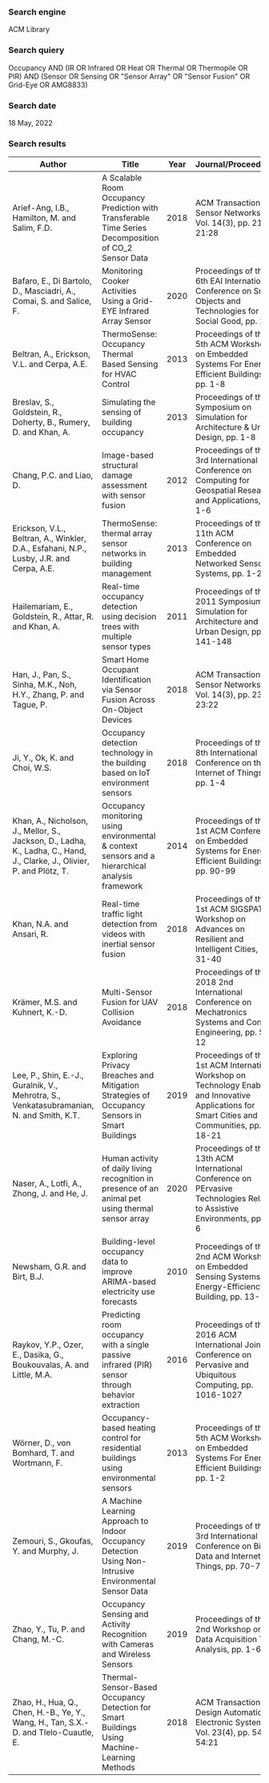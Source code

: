 ### Search engine
ACM Library
### Search quiery
Occupancy AND (IR OR Infrared OR Heat OR Thermal OR Thermopile OR PIR) AND (Sensor OR Sensing OR "Sensor Array" OR "Sensor Fusion" OR Grid-Eye OR AMG8833)
### Search date
18 May, 2022
### Search results
| Author | Title | Year | Journal/Proceedings | Reftype | DOI/URL |
| --- | --- | --- | --- | --- | --- |
| Arief-Ang, I.B., Hamilton, M. and Salim, F.D. | A Scalable Room Occupancy Prediction with Transferable Time Series Decomposition of CO_2 Sensor Data | 2018 | ACM Transactions on Sensor Networks  <br>Vol. 14(3), pp. 21:1-21:28 | article | [DOI](https://doi.org/10.1145/3217214) [URL](https://doi.org/10.1145/3217214) |
| Bafaro, E., Di Bartolo, D., Masciadri, A., Comai, S. and Salice, F. | Monitoring Cooker Activities Using a Grid-EYE Infrared Array Sensor | 2020 | Proceedings of the 6th EAI International Conference on Smart Objects and Technologies for Social Good, pp. 1-5 | inproceedings | [DOI](https://doi.org/10.1145/3411170.3411245) [URL](https://doi.org/10.1145/3411170.3411245) |
| Beltran, A., Erickson, V.L. and Cerpa, A.E. | ThermoSense: Occupancy Thermal Based Sensing for HVAC Control | 2013 | Proceedings of the 5th ACM Workshop on Embedded Systems For Energy-Efficient Buildings, pp. 1-8 | inproceedings | [DOI](https://doi.org/10.1145/2528282.2528301) [URL](https://doi.org/10.1145/2528282.2528301) |
| Breslav, S., Goldstein, R., Doherty, B., Rumery, D. and Khan, A. | Simulating the sensing of building occupancy | 2013 | Proceedings of the Symposium on Simulation for Architecture & Urban Design, pp. 1-8 | inproceedings | [URL](https://dl.acm.org/doi/proceedings/10.5555/2500004)    |
| Chang, P.C. and Liao, D. | Image-based structural damage assessment with sensor fusion | 2012 | Proceedings of the 3rd International Conference on Computing for Geospatial Research and Applications, pp. 1-6 | inproceedings | [DOI](https://doi.org/10.1145/2345316.2345351) [URL](https://doi.org/10.1145/2345316.2345351) |
| Erickson, V.L., Beltran, A., Winkler, D.A., Esfahani, N.P., Lusby, J.R. and Cerpa, A.E. | ThermoSense: thermal array sensor networks in building management | 2013 | Proceedings of the 11th ACM Conference on Embedded Networked Sensor Systems, pp. 1-2 | inproceedings | [DOI](https://doi.org/10.1145/2517351.2517437) [URL](https://doi.org/10.1145/2517351.2517437) |
| Hailemariam, E., Goldstein, R., Attar, R. and Khan, A. | Real-time occupancy detection using decision trees with multiple sensor types | 2011 | Proceedings of the 2011 Symposium on Simulation for Architecture and Urban Design, pp. 141-148 | inproceedings |   [URL](https://dl.acm.org/doi/10.5555/2048536.2048555)  |
| Han, J., Pan, S., Sinha, M.K., Noh, H.Y., Zhang, P. and Tague, P. | Smart Home Occupant Identification via Sensor Fusion Across On-Object Devices | 2018 | ACM Transactions on Sensor Networks  <br>Vol. 14(3), pp. 23:1-23:22 | article | [DOI](https://doi.org/10.1145/3218584) [URL](https://doi.org/10.1145/3218584) |
| Ji, Y., Ok, K. and Choi, W.S. | Occupancy detection technology in the building based on IoT environment sensors | 2018 | Proceedings of the 8th International Conference on the Internet of Things, pp. 1-4 | inproceedings | [DOI](https://doi.org/10.1145/3277593.3277633) [URL](https://doi.org/10.1145/3277593.3277633) |
| Khan, A., Nicholson, J., Mellor, S., Jackson, D., Ladha, K., Ladha, C., Hand, J., Clarke, J., Olivier, P. and Plötz, T. | Occupancy monitoring using environmental &amp; context sensors and a hierarchical analysis framework | 2014 | Proceedings of the 1st ACM Conference on Embedded Systems for Energy-Efficient Buildings, pp. 90-99 | inproceedings | [DOI](https://doi.org/10.1145/2674061.2674080) [URL](https://doi.org/10.1145/2674061.2674080) |
| Khan, N.A. and Ansari, R. | Real-time traffic light detection from videos with inertial sensor fusion | 2018 | Proceedings of the 1st ACM SIGSPATIAL Workshop on Advances on Resilient and Intelligent Cities, pp. 31-40 | inproceedings | [DOI](https://doi.org/10.1145/3284566.3284573) [URL](https://doi.org/10.1145/3284566.3284573) |
| Krämer, M.S. and Kuhnert, K.-D. | Multi-Sensor Fusion for UAV Collision Avoidance | 2018 | Proceedings of the 2018 2nd International Conference on Mechatronics Systems and Control Engineering, pp. 5-12 | inproceedings | [DOI](https://doi.org/10.1145/3185066.3185081) [URL](https://doi.org/10.1145/3185066.3185081) |
| Lee, P., Shin, E.-J., Guralnik, V., Mehrotra, S., Venkatasubramanian, N. and Smith, K.T. | Exploring Privacy Breaches and Mitigation Strategies of Occupancy Sensors in Smart Buildings | 2019 | Proceedings of the 1st ACM International Workshop on Technology Enablers and Innovative Applications for Smart Cities and Communities, pp. 18-21 | inproceedings | [DOI](https://doi.org/10.1145/3364544.3364827) [URL](https://doi.org/10.1145/3364544.3364827) |
| Naser, A., Lotfi, A., Zhong, J. and He, J. | Human activity of daily living recognition in presence of an animal pet using thermal sensor array | 2020 | Proceedings of the 13th ACM International Conference on PErvasive Technologies Related to Assistive Environments, pp. 1-6 | inproceedings | [DOI](https://doi.org/10.1145/3389189.3397988) [URL](https://doi.org/10.1145/3389189.3397988) |
| Newsham, G.R. and Birt, B.J. | Building-level occupancy data to improve ARIMA-based electricity use forecasts | 2010 | Proceedings of the 2nd ACM Workshop on Embedded Sensing Systems for Energy-Efficiency in Building, pp. 13-18 | inproceedings | [DOI](https://doi.org/10.1145/1878431.1878435) [URL](https://doi.org/10.1145/1878431.1878435) |
| Raykov, Y.P., Ozer, E., Dasika, G., Boukouvalas, A. and Little, M.A. | Predicting room occupancy with a single passive infrared (PIR) sensor through behavior extraction | 2016 | Proceedings of the 2016 ACM International Joint Conference on Pervasive and Ubiquitous Computing, pp. 1016-1027 | inproceedings | [DOI](https://doi.org/10.1145/2971648.2971746) [URL](https://doi.org/10.1145/2971648.2971746) |
| Wörner, D., von Bomhard, T. and Wortmann, F. | Occupancy-based heating control for residential buildings using environmental sensors | 2013 | Proceedings of the 5th ACM Workshop on Embedded Systems For Energy-Efficient Buildings, pp. 1-2 | inproceedings | [DOI](https://doi.org/10.1145/2528282.2528313) [URL](https://doi.org/10.1145/2528282.2528313) |
| Zemouri, S., Gkoufas, Y. and Murphy, J. | A Machine Learning Approach to Indoor Occupancy Detection Using Non-Intrusive Environmental Sensor Data | 2019 | Proceedings of the 3rd International Conference on Big Data and Internet of Things, pp. 70-74 | inproceedings | [DOI](https://doi.org/10.1145/3361758.3361775) [URL](https://doi.org/10.1145/3361758.3361775) |
| Zhao, Y., Tu, P. and Chang, M.-C. | Occupancy Sensing and Activity Recognition with Cameras and Wireless Sensors | 2019 | Proceedings of the 2nd Workshop on Data Acquisition To Analysis, pp. 1-6 | inproceedings | [DOI](https://doi.org/10.1145/3359427.3361911) [URL](https://doi.org/10.1145/3359427.3361911) |
| Zhao, H., Hua, Q., Chen, H.-B., Ye, Y., Wang, H., Tan, S.X.-D. and Tlelo-Cuautle, E. | Thermal-Sensor-Based Occupancy Detection for Smart Buildings Using Machine-Learning Methods | 2018 | ACM Transactions on Design Automation of Electronic Systems  <br>Vol. 23(4), pp. 54:1-54:21 | article | [DOI](https://doi.org/10.1145/3200904) [URL](https://doi.org/10.1145/3200904) |
